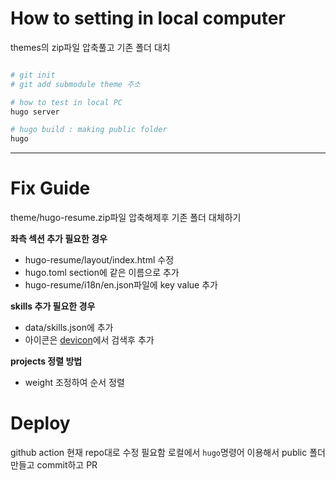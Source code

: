 # How to setting in local computer

themes의 zip파일 압축풀고 기존 폴더 대치
```sh

# git init 
# git add submodule theme 주소

# how to test in local PC
hugo server

# hugo build : making public folder
hugo
```

---

# Fix Guide

theme/hugo-resume.zip파일 압축해제후 기존 폴더 대체하기

**좌측 섹션 추가 필요한 경우**
- hugo-resume/layout/index.html 수정
- hugo.toml section에 같은 이름으로 추가
- hugo-resume/i18n/en.json파일에 key value 추가

**skills 추가 필요한 경우**
- data/skills.json에 추가
- 아이콘은 [devicon](https://devicon.dev/)에서 검색후 추가


**projects 정렬 방법**
- weight 조정하여 순서 정렬

# Deploy

github action 현재 repo대로 수정 필요함
로컬에서 `hugo`명령어 이용해서 public 폴더 만들고 commit하고 PR
